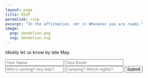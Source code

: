 ```yaml
---
layout: page
title: RSVP
permalink: rsvp
excerpt: "In the affirmative. <br /> Whenever you are ready."
image:
  png: dandelion.png
  svg: dandelion.svg
---
```



Ideally let us know by late May.

 <div markdown="0">
 <form accept-charset="UTF-8" action="https://formkeep.com/f/5e02bf18aaa7" method="POST">
   <input type="text" name="name" placeholder="Your Name">
   <input type="email" name="email" placeholder="Your Email">
   <input type="text" name="who" placeholder="Who's coming? Any kids?">
   <input type="text" name="camping" placeholder="Camping? Which nights?">
   <input type="hidden" name="utf8" value="✓">
   <button class="btn btn-danger" type="submit">Submit</button>
 </form>

</div>
